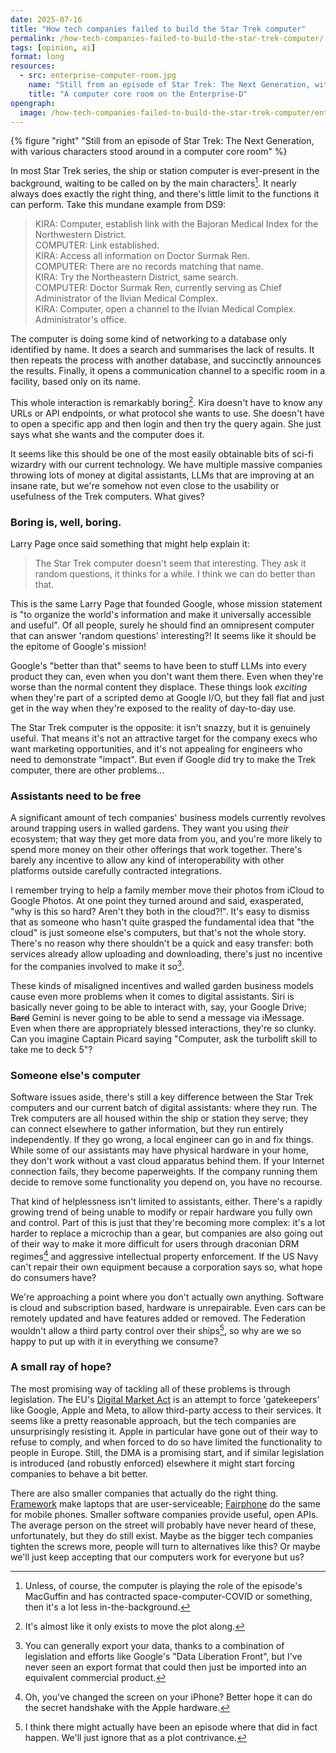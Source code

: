 ```yaml
---
date: 2025-07-16
title: "How tech companies failed to build the Star Trek computer"
permalink: /how-tech-companies-failed-to-build-the-star-trek-computer/
tags: [opinion, ai]
format: long
resources:
  - src: enterprise-computer-room.jpg
    name: "Still from an episode of Star Trek: The Next Generation, with various characters stood around in a computer core room"
    title: "A computer core room on the Enterprise-D"
opengraph:
  image: /how-tech-companies-failed-to-build-the-star-trek-computer/enterprise-computer-room.jpg
---
```


{% figure "right" "Still from an episode of Star Trek: The Next Generation, with various characters stood around in a computer core room" %}

In most Star Trek series, the ship or station computer is ever-present in the
background, waiting to be called on by the main characters[^1]. It nearly
always does exactly the right thing, and there's little limit to the functions
it can perform. Take this mundane example from DS9:

> KIRA: Computer, establish link with the Bajoran Medical Index for the Northwestern District. \
> COMPUTER: Link established. \
> KIRA: Access all information on Doctor Surmak Ren. \
> COMPUTER: There are no records matching that name. \
> KIRA: Try the Northeastern District, same search. \
> COMPUTER: Doctor Surmak Ren, currently serving as Chief Administrator of the Ilvian Medical Complex. \
> KIRA: Computer, open a channel to the Ilvian Medical Complex. Administrator's office.

The computer is doing some kind of networking to a database only identified by
name. It does a search and summarises the lack of results. It then repeats the
process with another database, and succinctly announces the results. Finally,
it opens a communication channel to a specific room in a facility, based only
on its name.

This whole interaction is remarkably boring[^2]. Kira doesn't have to know
any URLs or API endpoints, or what protocol she wants to use. She doesn't have
to open a specific app and then login and then try the query again. She just
says what she wants and the computer does it.

It seems like this should be one of the most easily obtainable bits of sci-fi
wizardry with our current technology. We have multiple massive companies
throwing lots of money at digital assistants, LLMs that are improving at an
insane rate, but we're somehow not even close to the usability or usefulness of
the Trek computers. What gives?

### Boring is, well, boring.

Larry Page once said something that might help explain it:

> The Star Trek computer doesn't seem that interesting. They ask it random
> questions, it thinks for a while. I think we can do better than that.

This is the same Larry Page that founded Google, whose mission statement is
"to organize the world's information and make it universally accessible and
useful". Of all people, surely he should find an omnipresent computer that can
answer 'random questions' interesting?! It seems like it should be the epitome
of Google's mission!

<!--more-->

Google's "better than that" seems to have been to stuff LLMs into every product
they can, even when you don't want them there. Even when they're worse than the
normal content they displace. These things look _exciting_ when they're part of
a scripted demo at Google I/O, but they fall flat and just get in the way when
they're exposed to the reality of day-to-day use.

The Star Trek computer is the opposite: it isn't snazzy, but it is genuinely
useful. That means it's not an attractive target for the company execs who want
marketing opportunities, and it's not appealing for engineers who need to
demonstrate "impact". But even if Google did try to make the Trek computer,
there are other problems…

### Assistants need to be free

A significant amount of tech companies' business models currently revolves
around trapping users in walled gardens. They want you using _their_ ecosystem;
that way they get more data from you, and you're more likely to spend more money
on their other offerings that work together. There's barely any incentive to
allow any kind of interoperability with other platforms outside carefully
contracted integrations.

I remember trying to help a family member move their photos from iCloud to
Google Photos. At one point they turned around and said, exasperated, "why is
this so hard? Aren't they both in the cloud?!". It's easy to dismiss that as
someone who hasn't quite grasped the fundamental idea that "the cloud" is just
someone else's computers, but that's not the whole story. There's no reason why
there shouldn't be a quick and easy transfer: both services already allow
uploading and downloading, there's just no incentive for the companies involved
to make it so[^3].

These kinds of misaligned incentives and walled garden business models cause
even more problems when it comes to digital assistants. Siri is basically never
going to be able to interact with, say, your Google Drive; ~~Bard~~ Gemini
is never going to be able to send a message via iMessage. Even when there are
appropriately blessed interactions, they're so clunky. Can you imagine Captain
Picard saying "Computer, ask the turbolift skill to take me to deck 5"?

### Someone else's computer

Software issues aside, there's still a key difference between the Star Trek
computers and our current batch of digital assistants: where they run. The
Trek computers are all housed within the ship or station they serve; they can
connect elsewhere to gather information, but they run entirely independently.
If they go wrong, a local engineer can go in and fix things. While some of our
assistants may have physical hardware in your home, they don't work without
a vast cloud apparatus behind them. If your Internet connection fails, they
become paperweights. If the company running them decide to remove some
functionality you depend on, you have no recourse.

That kind of helplessness isn't limited to assistants, either. There's a rapidly
growing trend of being unable to modify or repair hardware you fully own and
control. Part of this is just that they're becoming more complex: it's a lot
harder to replace a microchip than a gear, but companies are also going out
of their way to make it more difficult for users through draconian DRM
regimes[^4] and aggressive intellectual property enforcement. If the US Navy
can't repair their own equipment because a corporation says so, what hope do
consumers have?

We're approaching a point where you don't actually own anything. Software
is cloud and subscription based, hardware is unrepairable. Even cars can
be remotely updated and have features added or removed. The Federation wouldn't
allow a third party control over their ships[^5], so why are we so happy to
put up with it in everything we consume?

### A small ray of hope?

The most promising way of tackling all of these problems is through legislation.
The EU's [Digital Market Act](https://digital-markets-act.ec.europa.eu/index_en)
is an attempt to force 'gatekeepers' like Google, Apple and Meta, to allow
third-party access to their services. It seems like a pretty reasonable
approach, but the tech companies are unsurprisingly resisting it. Apple in
particular have gone out of their way to refuse to comply, and when forced to
do so have limited the functionality to people in Europe.
Still, the DMA is a promising start, and if similar legislation is introduced
(and robustly enforced) elsewhere it might start forcing companies to behave a
bit better.

There are also smaller companies that actually do the right thing.
[Framework](https://frame.work/gb/en) make laptops that are user-serviceable;
[Fairphone](https://www.fairphone.com/) do the same for mobile phones. Smaller
software companies provide useful, open APIs. The average person on the street
will probably have never heard of these, unfortunately, but they do still
exist. Maybe as the bigger tech companies tighten the screws more, people will
turn to alternatives like this? Or maybe we'll just keep accepting that our
computers work for everyone but us?

[^1]: Unless, of course, the computer is playing the role of the episode's
MacGuffin and has contracted space-computer-COVID or something, then it's a lot
less in-the-background.
[^2]: It's almost like it only exists to move the plot along.
[^3]: You can generally export your data, thanks to a combination of legislation
and efforts like Google's "Data Liberation Front", but I've never seen an export
format that could then just be imported into an equivalent commercial product.
[^4]: Oh, you've changed the screen on your iPhone? Better hope it can do the
secret handshake with the Apple hardware.
[^5]: I think there might actually have been an episode where that did in fact
happen. We'll just ignore that as a plot contrivance.